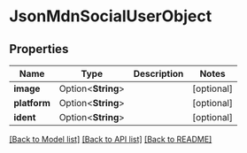 # JsonMdnSocialUserObject

## Properties

Name | Type | Description | Notes
------------ | ------------- | ------------- | -------------
**image** | Option<**String**> |  | [optional]
**platform** | Option<**String**> |  | [optional]
**ident** | Option<**String**> |  | [optional]

[[Back to Model list]](../README.md#documentation-for-models) [[Back to API list]](../README.md#documentation-for-api-endpoints) [[Back to README]](../README.md)


